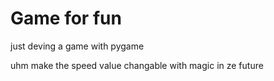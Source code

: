 # Game for fun
 just deving a game with pygame

 uhm make the speed value changable with magic in ze future
